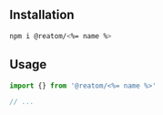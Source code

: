 ## Installation

```sh
npm i @reatom/<%= name %>
```

<summary></summary>

## Usage

```ts
import {} from '@reatom/<%= name %>'

// ...
```
